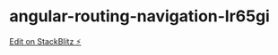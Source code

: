 # angular-routing-navigation-lr65gi

[Edit on StackBlitz ⚡️](https://stackblitz.com/edit/angular-routing-navigation-lr65gi)